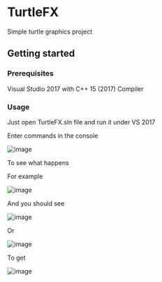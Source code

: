 # TurtleFX
Simple turtle graphics project

## Getting started

### Prerequisites
Visual Studio 2017 with C++ 15 (2017) Compiler

### Usage
Just open TurtleFX.sln file and run it under VS 2017

Enter commands in the console

![image](https://user-images.githubusercontent.com/32550323/68552557-5685c900-0429-11ea-824c-05eeda3c6405.png)


To see what happens

For example

![image](https://user-images.githubusercontent.com/32550323/68531929-e6901980-0328-11ea-9d18-923ddc02769f.png)

And you should see

![image](https://user-images.githubusercontent.com/32550323/68531941-00316100-0329-11ea-8ae9-8019e4fdbe0c.png)

Or

![image](https://user-images.githubusercontent.com/32550323/68531899-89946380-0328-11ea-8218-79efdd394b46.png)

To get

![image](https://user-images.githubusercontent.com/32550323/68531913-a7fa5f00-0328-11ea-9d6c-085f06eb6ab9.png)

